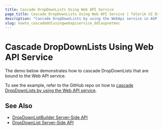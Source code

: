 ```yaml
---
title: Cascade DropDownLists Using Web API Service
page_title: Cascade DropDownLists Using Web API Service | Telerik UI DropDownList HtmlHelper for ASP.NET MVC
description: "Cascade DropDownLists by using the WebApi service in ASP.NET MVC applications."
slug: howto_cascadeddlusingwebapiservice_ddlaspnetmvc
---
```


# Cascade DropDownLists Using Web API Service

The demo below demonstrates how to cascade DropDownLists that are bound to the Web API service.

To see the example, refer to the GitHub repo on how to [cascade DropDownLists by using the Web API service](https://github.com/telerik/ui-for-aspnet-mvc-examples/tree/master/dropdownlist/KendoDropDownListCascadeWebApi).

## See Also

* [DropDownListBuilder Server-Side API](http://docs.telerik.com/aspnet-mvc/api/Kendo.Mvc.UI.Fluent/DropDownListBuilder)
* [DropDownList Server-Side API](/api/dropdownlist)
